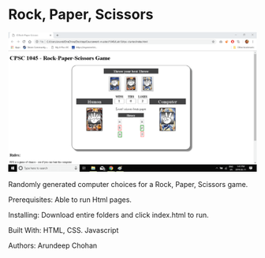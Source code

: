 # Rock, Paper, Scissors

![Screenshot](https://github.com/ArundeepChohan/Summary/blob/master/RockPaperScissors.png)

Randomly generated computer choices for a Rock, Paper, Scissors game.

Prerequisites:
Able to run Html pages.

Installing:
Download entire folders and click index.html to run.

Built With:
HTML, CSS. Javascript

Authors:
Arundeep Chohan


